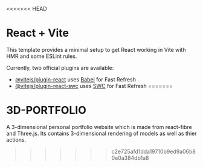 <<<<<<< HEAD
# React + Vite

This template provides a minimal setup to get React working in Vite with HMR and some ESLint rules.

Currently, two official plugins are available:

- [@vitejs/plugin-react](https://github.com/vitejs/vite-plugin-react/blob/main/packages/plugin-react/README.md) uses [Babel](https://babeljs.io/) for Fast Refresh
- [@vitejs/plugin-react-swc](https://github.com/vitejs/vite-plugin-react-swc) uses [SWC](https://swc.rs/) for Fast Refresh
=======
# 3D-PORTFOLIO
A 3-dimensional personal portfolio website which is made from react-fibre and Three.js. Its contains 3-dimensional rendering of models as well as thier actions.
>>>>>>> c2e725afd1dda19710b9ed9a06b80e0a384db1a8
